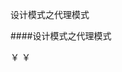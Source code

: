 设计模式之代理模式



####设计模式之代理模式


￥
￥
  <script src="//unpkg.com/docsify/lib/plugins/search.js"></script>